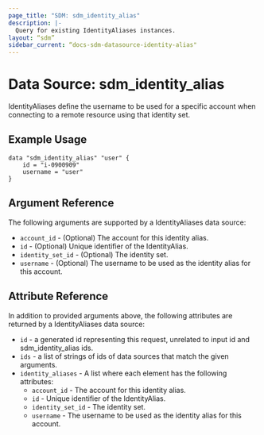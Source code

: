 ```yaml
---
page_title: "SDM: sdm_identity_alias"
description: |-
  Query for existing IdentityAliases instances.
layout: “sdm”
sidebar_current: “docs-sdm-datasource-identity-alias"
---
```

# Data Source: sdm_identity_alias

IdentityAliases define the username to be used for a specific account
 when connecting to a remote resource using that identity set.
## Example Usage

```hcl
data "sdm_identity_alias" "user" {
    id = "i-0900909"
    username = "user"
}
```
## Argument Reference
The following arguments are supported by a IdentityAliases data source:
* `account_id` - (Optional) The account for this identity alias.
* `id` - (Optional) Unique identifier of the IdentityAlias.
* `identity_set_id` - (Optional) The identity set.
* `username` - (Optional) The username to be used as the identity alias for this account.
## Attribute Reference
In addition to provided arguments above, the following attributes are returned by a IdentityAliases data source:
* `id` - a generated id representing this request, unrelated to input id and sdm_identity_alias ids.
* `ids` - a list of strings of ids of data sources that match the given arguments.
* `identity_aliases` - A list where each element has the following attributes:
	* `account_id` - The account for this identity alias.
	* `id` - Unique identifier of the IdentityAlias.
	* `identity_set_id` - The identity set.
	* `username` - The username to be used as the identity alias for this account.
